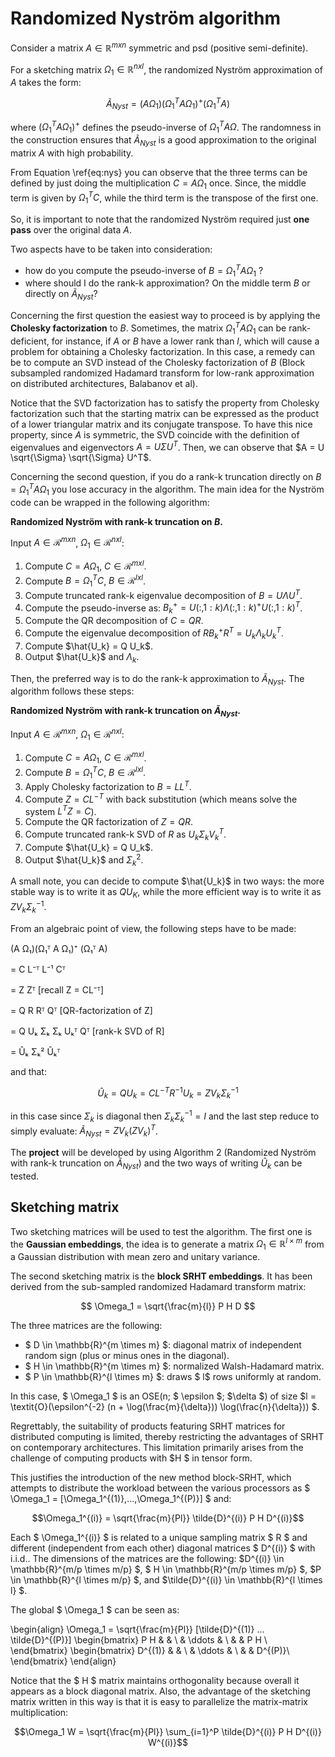 # Randomized Nyström algorithm

Consider a matrix $A \in \mathbb{R}^{mxn}$ symmetric and psd (positive semi-definite).

For a sketching matrix $\Omega_1 \in \mathbb{R}^{nxl}$, the randomized Nyström approximation of $A$ takes the form:

$$\tilde{A}_{Nyst} = (A \Omega_1)(\Omega_1^T A \Omega_1)^+ (\Omega_1^T A) $$

where $(\Omega_1^T A \Omega_1)^+$ defines the pseudo-inverse of $\Omega_1^T A \Omega$. The randomness in the construction ensures that $\tilde{A}_{Nyst}$ is a good approximation to the original matrix $A$ with high probability.

From Equation \ref{eq:nys} you can observe that the three terms can be defined by just doing the multiplication $C = A \Omega_1$ once. Since, the middle term is given by $\Omega_1^T C$, while the third term is the transpose of the first one.

So, it is important to note that the randomized Nyström required just **one pass** over the original data $A$.

Two aspects have to be taken into consideration:

- how do you compute the pseudo-inverse of $B = \Omega_1^T A \Omega_1$ ?
- where should I do the rank-k approximation? On the middle term $B$ or directly on $\tilde{A}_{Nyst}$?

Concerning the first question the easiest way to proceed is by applying the **Cholesky factorization** to $B$. Sometimes, the matrix $\Omega_1^T A \Omega_1$ can be rank-deficient, for instance, if $A$ or $B$ have a lower rank than $l$, which will cause a problem for obtaining a Cholesky factorization. In this case, a remedy can be to compute an SVD instead of the Cholesky factorization of $B$ (Block subsampled randomized Hadamard transform for low-rank approximation on distributed architectures, Balabanov et al).

Notice that the SVD factorization has to satisfy the property from Cholesky factorization such that the starting matrix can be expressed as the product of a lower triangular matrix and its conjugate transpose. To have this nice property, since $A$ is symmetric, the SVD coincide with the definition of eigenvalues and eigenvectors $A = U \Sigma U^T$. Then, we can observe that $A = U \sqrt{\Sigma} \sqrt{\Sigma} U^T$.

Concerning the second question, if you do a rank-k truncation directly on $B = \Omega_1^T A \Omega_1$ you lose accuracy in the algorithm. The main idea for the Nyström code can be wrapped in the following algorithm:

**Randomized Nyström with rank-k truncation on $B$.**

Input $A \in \mathcal{R}^{mxn}$, $\Omega_1 \in \mathcal{R}^{nxl}$:

1. Compute $C = A \Omega_1$, $C \in \mathcal{R}^{mxl}$.
2. Compute $B = \Omega_1^T C$, $B \in \mathcal{R}^{lxl}$.
3. Compute truncated rank-k eigenvalue decomposition of $B = U \Lambda U^T$.
4. Compute the pseudo-inverse as: $B_k^+ = U(:, 1:k) \Lambda(:, 1:k)^{+} U(:,1:k)^T$.
5. Compute the QR decomposition of $C = QR$.
6. Compute the eigenvalue decomposition of $R B_k^+ R^T = U_k \Lambda_k U_k^T$.
7. Compute $\hat{U_k} = Q U_k$.
8. Output $\hat{U_k}$ and $\Lambda_k$.

Then, the preferred way is to do the rank-k approximation to $\tilde{A}_{Nyst}$. The algorithm follows these steps:

**Randomized Nyström with rank-k truncation on $\tilde{A}_{Nyst}$.**

Input $A \in \mathcal{R}^{mxn}$, $\Omega_1 \in \mathcal{R}^{nxl}$:

1. Compute $C = A \Omega_1$, $C \in \mathcal{R}^{mxl}$.
2. Compute $B = \Omega_1^T C$, $B \in \mathcal{R}^{lxl}$.
3. Apply Cholesky factorization to $B = LL^T$.
4. Compute $Z = CL^{-T}$ with back substitution (which means solve the system $L^T Z = C$).
5. Compute the QR factorization of $Z = QR$.
6. Compute truncated rank-k SVD of $R$ as $U_k \Sigma_k V_k^T$.
7. Compute $\hat{U_k} = Q U_k$.
8. Output $\hat{U_k}$ and $\Sigma_k^2$.

A small note, you can decide to compute $\hat{U_k}$ in two ways: the more stable way is to write it as $Q U_K$, while the more efficient way is to write it as $ZV_k \Sigma_k^{-1}$.

From an algebraic point of view, the following steps have to be made:

(A Ω₁)(Ω₁ᵀ A Ω₁)⁺ (Ω₁ᵀ A)

= C L⁻ᵀ L⁻¹ Cᵀ

= Z Zᵀ [recall Z = CL⁻ᵀ]

= Q R Rᵀ Qᵀ [QR-factorization of Z]

= Q Uₖ Σₖ Σₖ Uₖᵀ Qᵀ [rank-k SVD of R]

= Ûₖ Σₖ² Ûₖᵀ

and that:

$$ \hat{U}_k = Q U_k = C L^{-T} R^{-1} U_k = Z V_k \Sigma_k^{-1}$$

in this case since $\Sigma_k$ is diagonal then $\Sigma_k \Sigma_k^{-1} = I$ and the last step reduce to simply evaluate: $\tilde{A}_{Nyst} = Z V_k (Z V_k)^T$.

The **project** will be developed by using Algorithm 2 (Randomized Nyström with rank-k truncation on $\tilde{A}_{Nyst}$) and the two ways of writing $\hat{U}_k$ can be tested.

## Sketching matrix

Two sketching matrices will be used to test the algorithm. The first one is the **Gaussian embeddings**, the idea is to generate a matrix $\Omega_1 \in \mathbb{R}^{l \times m}$ from a Gaussian distribution with mean zero and unitary variance.

The second sketching matrix is the **block SRHT embeddings**. It has been derived from the sub-sampled randomized Hadamard transform matrix:

$$ \Omega_1 = \sqrt{\frac{m}{l}} P H D $$

The three matrices are the following:

- $ D \in \mathbb{R}^{m \times m} $: diagonal matrix of independent random sign (plus or minus ones in the diagonal).
- $ H \in \mathbb{R}^{m \times m} $: normalized Walsh-Hadamard matrix.
- $ P \in \mathbb{R}^{l \times m} $: draws $ l$ rows uniformly at random.

In this case, $ \Omega_1 $ is an OSE(n; $ \epsilon $; $\delta $) of size $l = \textit{O}(\epsilon^{-2} (n + \log(\frac{m}{\delta})) \log(\frac{n}{\delta})) $.

Regrettably, the suitability of products featuring SRHT matrices for distributed computing is limited, thereby restricting the advantages of SRHT on contemporary architectures. This limitation primarily arises from the challenge of computing products with $H $ in tensor form.

This justifies the introduction of the new method block-SRHT, which attempts to distribute the workload between the various processors as $ \Omega_1 = [\Omega_1^{(1)},...,\Omega_1^{(P)}] $ and:

$$\Omega_1^{(i)} = \sqrt{\frac{m}{Pl}} \tilde{D}^{(i)} P H D^{(i)}$$

Each $ \Omega_1^{(i)} $ is related to a unique sampling matrix $ R $ and different (independent from each other) diagonal matrices $ D^{(i)} $ with i.i.d.. The dimensions of the matrices are the following: $D^{(i)} \in \mathbb{R}^{m/p \times m/p} $, $ H \in \mathbb{R}^{m/p \times m/p} $, $P \in \mathbb{R}^{l \times m/p} $, and $\tilde{D}^{(i)} \in \mathbb{R}^{l \times l} $.

The global $ \Omega_1 $ can be seen as:

\begin{align}
    \Omega_1 = \sqrt{\frac{m}{Pl}} [\tilde{D}^{(1)} ... \tilde{D}^{(P)}] 
    \begin{bmatrix}
    P H &  &  \\
        & \ddots & \\ 
        &   & P H \\
  \end{bmatrix} 
  \begin{bmatrix}
    D^{(1)} &  &  \\
        & \ddots & \\ 
        &   & D^{(P)}\\
  \end{bmatrix} 
\end{align}

Notice that the $ H $ matrix maintains orthogonality because overall it appears as a block diagonal matrix. Also, the advantage of the sketching matrix written in this way is that it is easy to parallelize the matrix-matrix multiplication:

$$\Omega_1 W = \sqrt{\frac{m}{Pl}} \sum_{i=1}^P \tilde{D}^{(i)} P H D^{(i)} W^{(i)}$$

